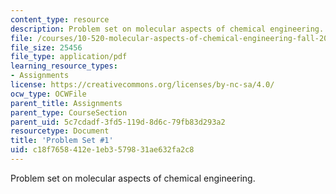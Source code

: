 ```yaml
---
content_type: resource
description: Problem set on molecular aspects of chemical engineering.
file: /courses/10-520-molecular-aspects-of-chemical-engineering-fall-2004/c18f7658412e1eb3579831ae632fa2c8_10_520_ps1.pdf
file_size: 25456
file_type: application/pdf
learning_resource_types:
- Assignments
license: https://creativecommons.org/licenses/by-nc-sa/4.0/
ocw_type: OCWFile
parent_title: Assignments
parent_type: CourseSection
parent_uid: 5c7cdadf-3fd5-119d-8d6c-79fb83d293a2
resourcetype: Document
title: 'Problem Set #1'
uid: c18f7658-412e-1eb3-5798-31ae632fa2c8
---
```

Problem set on molecular aspects of chemical engineering.